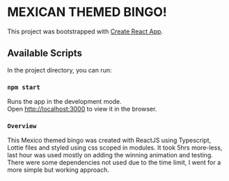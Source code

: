 # MEXICAN THEMED BINGO!

This project was bootstrapped with [Create React App](https://github.com/facebook/create-react-app).

## Available Scripts

In the project directory, you can run:

### `npm start`

Runs the app in the development mode.\
Open [http://localhost:3000](http://localhost:3000) to view it in the browser.

### `Overview`

This Mexico themed bingo was created with ReactJS using Typescript, Lottie files and styled using css scoped in modules. It took 5hrs more-less, last hour was used mostly on adding the winning animation and testing. There were some dependencies not used due to the time limit, I went for a more simple but working approach.